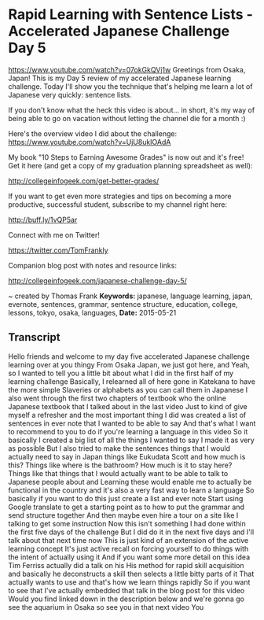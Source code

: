 # Rapid Learning with Sentence Lists - Accelerated Japanese Challenge Day 5
https://www.youtube.com/watch?v=07okGkQVj1w
Greetings from Osaka, Japan! This is my Day 5 review of my accelerated Japanese learning challenge. Today I'll show you the technique that's helping me learn a lot of Japanese very quickly: sentence lists.

If you don't know what the heck this video is about... in short, it's my way of being able to go on vacation without letting the channel die for a month :)

Here's the overview video I did about the challenge: https://www.youtube.com/watch?v=UjU8ukIOAdA

My book "10 Steps to Earning Awesome Grades" is now out and it's free! Get it here (and get a copy of my graduation planning spreadsheet as well):

http://collegeinfogeek.com/get-better-grades/

If you want to get even more strategies and tips on becoming a more productive, successful student, subscribe to my channel right here:

http://buff.ly/1vQP5ar

Connect with me on Twitter!

https://twitter.com/TomFrankly

Companion blog post with notes and resource links: 

http://collegeinfogeek.com/japanese-challenge-day-5/

~ created by Thomas Frank
**Keywords:** japanese, language learning, japan, evernote, sentences, grammar, sentence structure, education, college, lessons, tokyo, osaka, languages, 
**Date:** 2015-05-21

## Transcript
 Hello friends and welcome to my day five accelerated Japanese challenge learning over at you thingy From Osaka Japan, we just got here, and Yeah, so I wanted to tell you a little bit about what I did in the first half of my learning challenge Basically, I relearned all of here gone in Katekana to have the more simple Slaveries or alphabets as you can call them in Japanese I also went through the first two chapters of textbook who the online Japanese textbook that I talked about in the last video Just to kind of give myself a refresher and the most important thing I did was created a list of sentences in ever note that I wanted to be able to say And that's what I want to recommend to you to do if you're learning a language in this video So it basically I created a big list of all the things I wanted to say I made it as very as possible But I also tried to make the sentences things that I would actually need to say in Japan things like Eukudata Scott and how much is this? Things like where is the bathroom? How much is it to stay here? Things like that things that I would actually want to be able to talk to Japanese people about and Learning these would enable me to actually be functional in the country and it's also a very fast way to learn a language So basically if you want to do this just create a list and ever note Start using Google translate to get a starting point as to how to put the grammar and send structure together And then maybe even hire a tour on a site like I talking to get some instruction Now this isn't something I had done within the first five days of the challenge But I did do it in the next five days and I'll talk about that next time now This is just kind of an extension of the active learning concept It's just active recall on forcing yourself to do things with the intent of actually using it And if you want some more detail on this idea Tim Ferriss actually did a talk on his His method for rapid skill acquisition and basically he deconstructs a skill then selects a little bitty parts of it That actually wants to use and that's how we learn things rapidly So if you want to see that I've actually embedded that talk in the blog post for this video Would you find linked down in the description below and we're gonna go see the aquarium in Osaka so see you in that next video You
